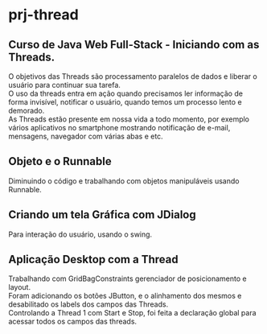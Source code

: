 # prj-thread
## Curso de Java Web Full-Stack - Iniciando com as Threads.

O objetivos das Threads são processamento paralelos de dados e liberar 
o usuário para continuar sua tarefa.<br>
O uso da threads entra em ação quando precisamos ler informação de forma invisível, 
notificar o usuário, quando temos um processo lento e demorado.<br>
As Threads estão presente em nossa vida a todo momento, por exemplo vários aplicativos no 
smartphone mostrando notificação de e-mail, mensagens, navegador com várias abas e etc.

## Objeto e o Runnable
Diminuindo o código e trabalhando com objetos manipuláveis usando Runnable.

## Criando um tela Gráfica com JDialog
Para interação do usuário, usando o swing.

## Aplicação Desktop com a Thread
Trabalhando com GridBagConstraints gerenciador de posicionamento e layout.<br>
Foram adicionando os botões JButton, e o alinhamento dos mesmos e desabilitado 
os labels dos campos das Threads.<br>
Controlando a Thread 1 com Start e Stop, foi feita a declaração global para acessar todos os campos das threads.

